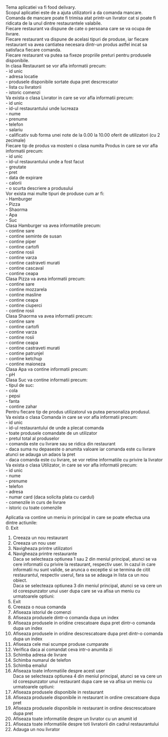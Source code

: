 Tema aplicatiei va fi food delivary. <br>
Scopul aplicatiei este de a ajuta utilizatorii a da comanda mancare.  <br>
Comanda de mancare poate fi trimisa atat printr-un livrator cat si poate fi ridicata de la unul dintre restaurantele valabile.  <br>
Fiecare restaurant va dispune de cate o persoana care se va ocupa de livrare. <br>
Fiecare restaurant va dispune de acelasi tipuri de produse, iar fiecare restaurant va avea cantiatea necesara dintr-un produs astfel incat sa satisfaca fiecare comanda.  <br>
Fiecare restaurant va putea sa fixeze propriile preturi pentru produsele disponibile.  <br>
In clasa Restaurant se vor afla informatii precum:  <br>
	- id unic  <br>
	- adresa locatie  <br>
	- produsele disponibile sortate dupa pret descrescator  <br>
	- lista cu livratorii  <br>
	- istoric comenzi  <br>
Va exista o clasa Livrator in care se vor afla informatii precum:  <br>
	- id unic  <br>
	- id-ul restaurantului unde lucreaza  <br>
	- nume  <br>
	- prenume  <br>
	- telefon  <br>
	- salariu  <br>
	- calificativ sub forma unei note de la 0.00 la 10.00 oferit de utilizatori (cu 2 zecimale)  <br>
Fiecare tip de produs va mosteni o clasa numita Produs in care se vor afla informatii precum:   <br>
	- id unic  <br>
	- id-ul restaurantului unde a fost facut  <br>
	- greutate   <br>
	- pret   <br>
	- data de expirare  <br>
 	- calorii  <br>
	- o scurta descriere a produsului  <br>
Vor exista mai multe tipuri de produse cum ar fi:   <br>
	- Hamburger  <br>
	- Pizza  <br>
 	- Shaorma  <br>
	- Apa   <br>
	- Suc  <br>
Clasa Hamburger va avea informatiile precum:  <br>
	- contine sare  <br>
	- contine seminte de susan  <br>
	- contine piper  <br>
	- contine cartofi  <br>
	- contine rosii  <br> 
	- contine varza  <br>
	- contine castraveti murati  <br>
	- contine cascaval  <br>
	- contine ceapa  <br>
Clasa Pizza va avea informatii precum:  <br>
	- contine sare  <br>
	- contine mozzarela  <br>
	- contine masline  <br>
	- contine ceapa	  <br>
	- contine ciuperci  <br>
	- contine rosii  <br>
Clasa Shaorma va avea informatii precum: <br>
	- contine sare <br> 
	- contine cartofi <br>
	- contine varza <br>
	- contine rosii <br>
	- contine ceapa <br>
	- contine castraveti murati <br>
	- contine patrunjel <br>
	- contine ketchup <br>
	- contine maioneza <br>
Clasa Apa va contine informatii precum: <br>
	- pH <br>
Clasa Suc va contine informatii precum: <br>
	- tipul de suc: <br>
		- cola <br>
		- pepsi	 <br>
		- fanta <br>
	- contine zahar <br>
Pentru fiecare tip de produs utilizatorul va putea personaliza produsul. <br>
Va exista o clasa Comanda in care se vor afla informatii precum:  <br>
	- id unic <br>
	- id-ul restaurantului de unde a plecat comanda <br>
	- toate produsele comandate de un utilizator <br>
	- pretul total al produselor  <br>
	- comanda este cu livrare sau se ridica din restaurant <br>
	- daca suma nu depaseste o anumita valoare iar comanda este cu livrare atunci se adauga un adaos la pret <br>
	- daca comanda este cu livrare, se vor retine informatiile cu privire la livrator <br>
Va exista o clasa Utilizator, in care se vor afla informatii precum: <br>
	- id unic <br>
	- nume <br>
	- prenume <br>
	- telefon <br>
	- adresa <br>
	- numar card (daca solicita plata cu cardul) <br>
	- comenzile in curs de livrare <br>
	- istoric cu toate comenzile <br>

Aplicatia va contine un meniu in principal in care se poate efectua una dintre actiunile: <br>
  0. Exit
  1. Creeaza un nou restaurant
  2. Creeaza un nou user
  3. Navigheaza printre utilizatori
  4. Navigheaza printre restaurante <br>
 Daca se selecteaza optiunea 1 sau 2 din meniul principal, atunci se va cere informatii cu privire la restaurant, respectiv user. In cazul in care informatii nu sunt valide, se arunca o exceptie si se termina de citit restaurantul, respectiv userul, fara sa se adauga in lista ca un nou obiect. <br>
 Daca se selecteaza optiunea 3 din meniul principal, atunci se va cere un id corespunzator unui user dupa care se va afisa un meniu cu urmatoarele optiuni:
  0. Exit
  1. Creeaza o noua comanda
  2. Afiseaza istoriul de comenzi
  3. Afiseaza produsele dintr-o comanda dupa un index
  4. Afiseaza produsele in oridine crescatoare dupa pret dintr-o comanda dupa un index
  5. Afiseaza produsele in oridine descrescatoare dupa pret dintr-o comanda dupa un index
  6. Afiseaza cele mai scumpe produse cumparate
  7. Verifica daca ai comandat ceva intr-o anumita zi
  8. Schimba adresa de livrare
  9. Schimba numarul de telefon
  10. Schimba emailul
  11. Afiseaza toate informatiile despre acest user <br>
 Daca se selecteaza optiunea 4 din meniul principal, atunci se va cere un id corespunzator unui restaurant dupa care se va afisa un meniu cu urmatoarele optiuni:
  1. Afiseaza produsele disponibile in restaurant
  2. Afiseaza produsele disponibile in restaurant in ordine crescatoare dupa pret
  3. Afiseaza produsele disponibile in restaurant in ordine descrescatoare dupa pret
  4. Afiseaza toate informatiile despre un livrator cu un anumit id
  5. Afiseaza toate informatiile despre toti livratorii din cadrul restaurantului
  6. Adauga un nou livrator
 
 
 
 
 
 
 

